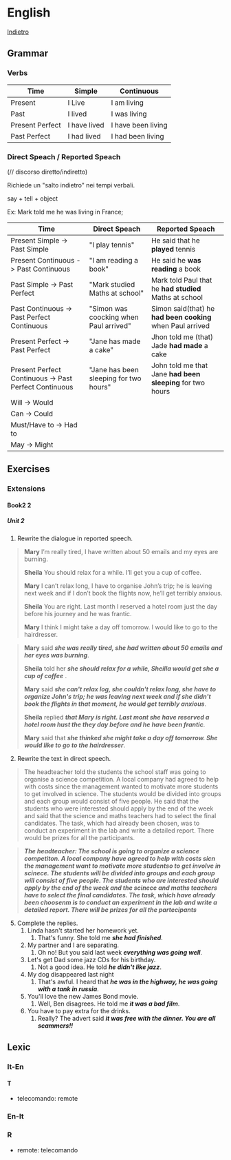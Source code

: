 # English

[Indietro](./../index.md)

## Grammar
### Verbs
| Time            | Simple       | Continuous         |
|-----------------|--------------|--------------------|
| Present         | I Live       | I am living        |
| Past            | I lived      | I was living       |
| Present Perfect | I have lived | I have been living |
| Past Perfect    | I had lived  |I had been living   |

### Direct Speach / Reported Speach
(// discorso diretto/indiretto)

Richiede un "salto indietro" nei tempi verbali.

say + tell + object

Ex:
Mark told me he was living in France;

| Time | Direct Speach | Reported Speach|
|---------------|---------------|---------------|
|Present Simple -> Past Simple|"I play tennis"|He said that he **played** tennis|
|Present Continuous -> Past Continuous|"I am reading a book"|He said he **was reading** a book|
|Past Simple -> Past Perfect|"Mark studied Maths at school"|Mark told Paul that he **had studied** Maths at school|
|Past Continuous -> Past Perfect Continuous|"Simon was coocking when Paul arrived"|Simon said(that) he **had been cooking** when Paul arrived|
|Present Perfect -> Past Perfect|"Jane has made a cake"|Jhon told me (that) Jade **had made** a cake
|Present Perfect Continuous -> Past Perfect Continuous| "Jane has been sleeping for two hours"|John told me that Jane **had been sleeping** for two hours|
|Will -> Would|||
|Can -> Could|||
|Must/Have to -> Had to|||
|May -> Might|||

## Exercises
### Extensions
#### Book2 2
##### Unit 2
1. Rewrite the dialogue in reported speech.
> **Mary** I’m really tired, I have written about 50 emails and my eyes are burning.
>
> **Sheila** You should relax for a while. I’ll get you a cup of coffee.
>
> **Mary** I can’t relax long, I have to organise John’s trip; he is leaving next week and if I don’t book the flights now, he’ll get terribly anxious.
>
> **Sheila** You are right. Last month I reserved a hotel room just the day before his journey and he was frantic.
>
> **Mary** I think I might take a day off tomorrow. I would like to go to the hairdresser.

> **Mary** said ***she was really tired, she had written about 50 emails and her eyes was burning***.
>
> **Sheila** told her ***she should relax for a while, Sheilla would get she a cup of coffee*** .
>
> **Mary** said ***she can't relax log, she couldn't relax long, she have to organize John's trip; he was leaving next week and if she didn't book the flights in that moment, he would get terribly anxious***.
>
> **Sheila** replied ***that Mary is right. Last mont she have reserved a hotel room hust the they day before and he have been frantic***.
>
>**Mary** said that ***she thinked she might take a  day off tomorrow. She would like to go to the hairdresser***.

2. Rewrite the text in direct speech.
> The headteacher told the students the school
staff was going to organise a science
competition. A local company had agreed to
help with costs since the management wanted
to motivate more students to get involved in
science. The students would be divided into
groups and each group would consist of five
people. He said that the students who were
interested should apply by the end of the week
and said that the science and maths teachers
had to select the final candidates. The task,
which had already been chosen, was to conduct
an experiment in the lab and write a detailed
report. There would be prizes for all the
participants.

> ***The headteacher: The school is going to organize a science competiton. A local company have agreed to help with costs sicn the management want to motivate more studentso to get involve in scinece. The students will be divided into groups and each group will consist of five people. The students who are interested should apply by the end of the week and the scinece and maths teachers have to select the final candidates. The task, which have already been choosenm is to conduct an experiment in the lab and write a detailed report. There will be prizes for all the partecipants***

5. Complete the replies.
    1. Linda hasn't started her homework yet. 
       1. That's funny. She told me ***she had finished***.
    2. My partner and I are separating.
       1. Oh no! But you said last week ***everything was going well***.
    3. Let's get Dad some jazz CDs for his birthday.
       1. Not a good idea. He told ***he didn't like jazz***.
    4. My dog disappeared last night
       1. That's awful. I heard that ***he was in the highway, he was going with a tank in russia***.
    5. You'll love the new James Bond movie.
       1. Well, Ben disagrees. He told me ***it was a bad film***.
    6. You have to pay extra for the drinks.
       1. Really? The advert said ***it was free with the dinner. You are all scammers!!***

## Lexic
### It-En
#### T
- telecomando: remote
### En-It
### R
- remote: telecomando